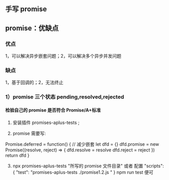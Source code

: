 ## 手写 promise

## promise：优缺点

### 优点

1，可以解决异步嵌套问题；2，可以解决多个异步并发问题

### 缺点

1，基于回调的；2，无法终止

### 1）promise 三个状态 pending,resolved,rejected

#### 检验自己的 promise 是否符合 Promise/A+标准

1. 安装插件 promises-aplus-tests ;

2. promise 需要写:

Promise.deferred = function() {
// 减少嵌套
let dfd = {}
dfd.promise = new Promise((resolve, reject) => {
dfd.resolve = resolve
dfd.reject = reject
})
return dfd
}

3. npx promises-aplus-tests "所写的 promise 文件目录"
   或者 配置
   "scripts": {
   "test": "promises-aplus-tests ./promise1.2.js "
   }
   npm run test 便可
